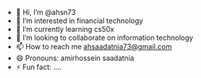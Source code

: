 - 👋 Hi, I’m @ahsn73
- 👀 I’m interested in financial technology
- 🌱 I’m currently learning cs50x
- 💞️ I’m looking to collaborate on information technology
- 📫 How to reach me ahsaadatnia73@gmail.com
- 😄 Pronouns: amirhossein saadatnia
- ⚡ Fun fact: ....

<!---
ahsn73/ahsn73 is a ✨ special ✨ repository because its `README.md` (this file) appears on your GitHub profile.
You can click the Preview link to take a look at your changes.
--->
